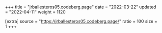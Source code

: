 +++
title = "jrballesteros05.codeberg.page"
date = "2022-03-22"
updated = "2022-04-11"
weight = 1120

[extra]
source = "https://jrballesteros05.codeberg.page/"
ratio = 100
size = 1
+++
